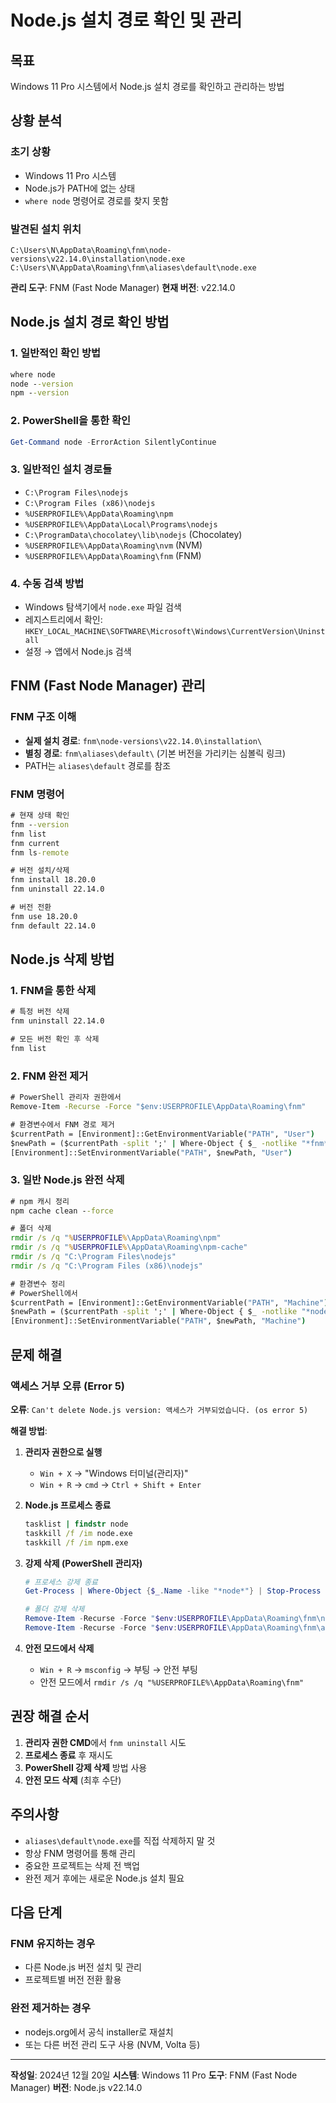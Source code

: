 # Node.js 설치 경로 확인 및 관리

## 목표
Windows 11 Pro 시스템에서 Node.js 설치 경로를 확인하고 관리하는 방법

## 상황 분석

### 초기 상황
- Windows 11 Pro 시스템
- Node.js가 PATH에 없는 상태
- `where node` 명령어로 경로를 찾지 못함

### 발견된 설치 위치
```
C:\Users\N\AppData\Roaming\fnm\node-versions\v22.14.0\installation\node.exe
C:\Users\N\AppData\Roaming\fnm\aliases\default\node.exe
```

**관리 도구**: FNM (Fast Node Manager)
**현재 버전**: v22.14.0

## Node.js 설치 경로 확인 방법

### 1. 일반적인 확인 방법
```cmd
where node
node --version
npm --version
```

### 2. PowerShell을 통한 확인
```powershell
Get-Command node -ErrorAction SilentlyContinue
```

### 3. 일반적인 설치 경로들
- `C:\Program Files\nodejs`
- `C:\Program Files (x86)\nodejs`
- `%USERPROFILE%\AppData\Roaming\npm`
- `%USERPROFILE%\AppData\Local\Programs\nodejs`
- `C:\ProgramData\chocolatey\lib\nodejs` (Chocolatey)
- `%USERPROFILE%\AppData\Roaming\nvm` (NVM)
- `%USERPROFILE%\AppData\Roaming\fnm` (FNM)

### 4. 수동 검색 방법
- Windows 탐색기에서 `node.exe` 파일 검색
- 레지스트리에서 확인: `HKEY_LOCAL_MACHINE\SOFTWARE\Microsoft\Windows\CurrentVersion\Uninstall`
- 설정 → 앱에서 Node.js 검색

## FNM (Fast Node Manager) 관리

### FNM 구조 이해
- **실제 설치 경로**: `fnm\node-versions\v22.14.0\installation\`
- **별칭 경로**: `fnm\aliases\default\` (기본 버전을 가리키는 심볼릭 링크)
- PATH는 `aliases\default` 경로를 참조

### FNM 명령어
```cmd
# 현재 상태 확인
fnm --version
fnm list
fnm current
fnm ls-remote

# 버전 설치/삭제
fnm install 18.20.0
fnm uninstall 22.14.0

# 버전 전환
fnm use 18.20.0
fnm default 22.14.0
```

## Node.js 삭제 방법

### 1. FNM을 통한 삭제
```cmd
# 특정 버전 삭제
fnm uninstall 22.14.0

# 모든 버전 확인 후 삭제
fnm list
```

### 2. FNM 완전 제거
```cmd
# PowerShell 관리자 권한에서
Remove-Item -Recurse -Force "$env:USERPROFILE\AppData\Roaming\fnm"

# 환경변수에서 FNM 경로 제거
$currentPath = [Environment]::GetEnvironmentVariable("PATH", "User")
$newPath = ($currentPath -split ';' | Where-Object { $_ -notlike "*fnm*" }) -join ';'
[Environment]::SetEnvironmentVariable("PATH", $newPath, "User")
```

### 3. 일반 Node.js 완전 삭제
```cmd
# npm 캐시 정리
npm cache clean --force

# 폴더 삭제
rmdir /s /q "%USERPROFILE%\AppData\Roaming\npm"
rmdir /s /q "%USERPROFILE%\AppData\Roaming\npm-cache"
rmdir /s /q "C:\Program Files\nodejs"
rmdir /s /q "C:\Program Files (x86)\nodejs"

# 환경변수 정리
# PowerShell에서
$currentPath = [Environment]::GetEnvironmentVariable("PATH", "Machine")
$newPath = ($currentPath -split ';' | Where-Object { $_ -notlike "*node*" -and $_ -notlike "*npm*" }) -join ';'
[Environment]::SetEnvironmentVariable("PATH", $newPath, "Machine")
```

## 문제 해결

### 액세스 거부 오류 (Error 5)
**오류**: `Can't delete Node.js version: 액세스가 거부되었습니다. (os error 5)`

**해결 방법**:

1. **관리자 권한으로 실행**
   - `Win + X` → "Windows 터미널(관리자)"
   - `Win + R` → `cmd` → `Ctrl + Shift + Enter`

2. **Node.js 프로세스 종료**
   ```cmd
   tasklist | findstr node
   taskkill /f /im node.exe
   taskkill /f /im npm.exe
   ```

3. **강제 삭제 (PowerShell 관리자)**
   ```powershell
   # 프로세스 강제 종료
   Get-Process | Where-Object {$_.Name -like "*node*"} | Stop-Process -Force
   
   # 폴더 강제 삭제
   Remove-Item -Recurse -Force "$env:USERPROFILE\AppData\Roaming\fnm\node-versions\v22.14.0"
   Remove-Item -Recurse -Force "$env:USERPROFILE\AppData\Roaming\fnm\aliases\default"
   ```

4. **안전 모드에서 삭제**
   - `Win + R` → `msconfig` → 부팅 → 안전 부팅
   - 안전 모드에서 `rmdir /s /q "%USERPROFILE%\AppData\Roaming\fnm"`

## 권장 해결 순서

1. **관리자 권한 CMD**에서 `fnm uninstall` 시도
2. **프로세스 종료** 후 재시도
3. **PowerShell 강제 삭제** 방법 사용
4. **안전 모드 삭제** (최후 수단)

## 주의사항

- `aliases\default\node.exe`를 직접 삭제하지 말 것
- 항상 FNM 명령어를 통해 관리
- 중요한 프로젝트는 삭제 전 백업
- 완전 제거 후에는 새로운 Node.js 설치 필요

## 다음 단계

### FNM 유지하는 경우
- 다른 Node.js 버전 설치 및 관리
- 프로젝트별 버전 전환 활용

### 완전 제거하는 경우
- nodejs.org에서 공식 installer로 재설치
- 또는 다른 버전 관리 도구 사용 (NVM, Volta 등)

---

**작성일**: 2024년 12월 20일
**시스템**: Windows 11 Pro
**도구**: FNM (Fast Node Manager)
**버전**: Node.js v22.14.0